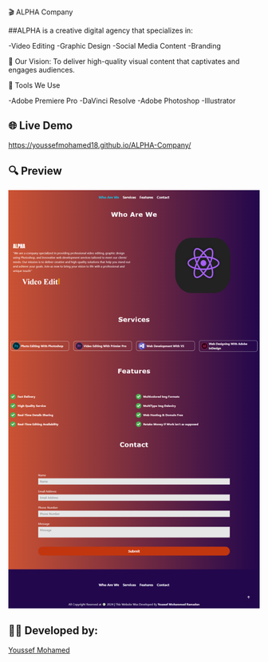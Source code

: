 🎬 ALPHA Company

##ALPHA is a creative digital agency that specializes in:

-Video Editing
-Graphic Design
-Social Media Content
-Branding

💼 Our Vision:
To deliver high-quality visual content that captivates and engages audiences.

🧰 Tools We Use

-Adobe Premiere Pro
-DaVinci Resolve
-Adobe Photoshop
-Illustrator

## 🌐 Live Demo
https://youssefmohamed18.github.io/ALPHA-Company/

## 🔍 Preview
![Screenshot](screenshot.png)

## 👨‍💻 Developed by:
[Youssef Mohamed](https://www.linkedin.com/in/youssef-mohamed00/)
